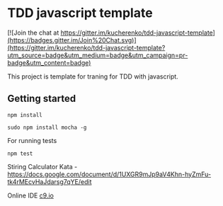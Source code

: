 TDD javascript template
=======================

[![Join the chat at https://gitter.im/kucherenko/tdd-javascript-template](https://badges.gitter.im/Join%20Chat.svg)](https://gitter.im/kucherenko/tdd-javascript-template?utm_source=badge&utm_medium=badge&utm_campaign=pr-badge&utm_content=badge)

This project is template for traning for TDD with javascript.

Getting started
---------------

    npm install

    sudo npm install mocha -g

For running tests

    npm test

Stiring Calculator Kata - https://docs.google.com/document/d/1UXGR9mJp9aV4Khn-hyZmFu-tk4rMEcvHaJdarsg7qYE/edit

Online IDE
[c9.io](https://c9.io/)
